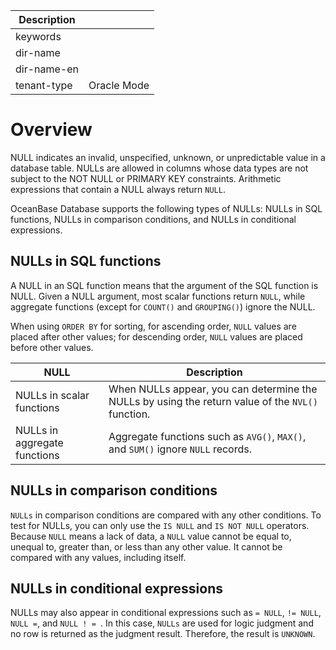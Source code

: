 | Description   |                 |
|---------------|-----------------|
| keywords      |                 |
| dir-name      |                 |
| dir-name-en   |                 |
| tenant-type   | Oracle Mode     |

# Overview

NULL indicates an invalid, unspecified, unknown, or unpredictable value in a database table. NULLs are allowed in columns whose data types are not subject to the NOT NULL or PRIMARY KEY constraints. Arithmetic expressions that contain a NULL always return `NULL`.

OceanBase Database supports the following types of NULLs: NULLs in SQL functions, NULLs in comparison conditions, and NULLs in conditional expressions.

## NULLs in SQL functions

A NULL in an SQL function means that the argument of the SQL function is NULL. Given a NULL argument, most scalar functions return `NULL`, while aggregate functions (except for `COUNT()` and `GROUPING()`) ignore the NULL.

When using `ORDER BY` for sorting, for ascending order, `NULL` values are placed after other values; for descending order, `NULL` values are placed before other values.

| NULL | Description |
|----------|-----------------------------------------------|
| NULLs in scalar functions | When NULLs appear, you can determine the NULLs by using the return value of the `NVL()` function.  |
| NULLs in aggregate functions | Aggregate functions such as `AVG()`, `MAX()`, and `SUM()` ignore `NULL` records.  |

## NULLs in comparison conditions

`NULLs` in comparison conditions are compared with any other conditions. To test for NULLs, you can only use the `IS NULL` and `IS NOT NULL` operators. Because `NULL` means a lack of data, a `NULL` value cannot be equal to, unequal to, greater than, or less than any other value. It cannot be compared with any values, including itself.

## NULLs in conditional expressions

NULLs may also appear in conditional expressions such as `= NULL`, `!= NULL`, `NULL =`, and `NULL ! = `. In this case, `NULLs` are used for logic judgment and no row is returned as the judgment result. Therefore, the result is `UNKNOWN`.

